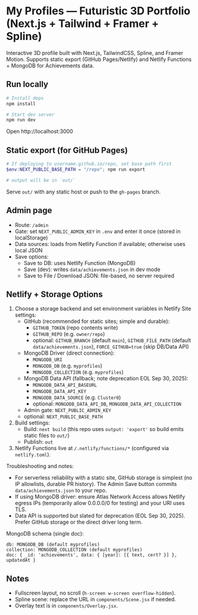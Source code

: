 # My Profiles — Futuristic 3D Portfolio (Next.js + Tailwind + Framer + Spline)

Interactive 3D profile built with Next.js, TailwindCSS, Spline, and Framer Motion. Supports static export (GitHub Pages/Netlify) and Netlify Functions + MongoDB for Achievements data.

## Run locally

```powershell
# Install deps
npm install

# Start dev server
npm run dev
```

Open http://localhost:3000

## Static export (for GitHub Pages)

```powershell
# If deploying to username.github.io/repo, set base path first
$env:NEXT_PUBLIC_BASE_PATH = "/repo"; npm run export

# output will be in `out/`
```

Serve `out/` with any static host or push to the `gh-pages` branch.

## Admin page
- Route: `/admin`
- Gate: set `NEXT_PUBLIC_ADMIN_KEY` in `.env` and enter it once (stored in localStorage)
- Data sources: loads from Netlify Function if available; otherwise uses local JSON
- Save options:
  - Save to DB: uses Netlify Function (MongoDB)
  - Save (dev): writes `data/achievements.json` in dev mode
  - Save to File / Download JSON: file-based, no server required

## Netlify + Storage Options
1) Choose a storage backend and set environment variables in Netlify Site settings:
	- GitHub (recommended for static sites; simple and durable):
	  - `GITHUB_TOKEN` (repo contents write)
	  - `GITHUB_REPO` (e.g. `owner/repo`)
	  - optional: `GITHUB_BRANCH` (default `main`), `GITHUB_FILE_PATH` (default `data/achievements.json`), `FORCE_GITHUB=true` (skip DB/Data API)
	- MongoDB Driver (direct connection):
	  - `MONGODB_URI`
	  - `MONGODB_DB` (e.g. `myprofiles`)
	  - `MONGODB_COLLECTION` (e.g. `myprofiles`)
	- MongoDB Data API (fallback; note deprecation EOL Sep 30, 2025):
	  - `MONGODB_DATA_API_BASEURL`
	  - `MONGODB_DATA_API_KEY`
	  - `MONGODB_DATA_SOURCE` (e.g. `Cluster0`)
	  - optional: `MONGODB_DATA_API_DB`, `MONGODB_DATA_API_COLLECTION`
	- Admin gate: `NEXT_PUBLIC_ADMIN_KEY`
	- optional: `NEXT_PUBLIC_BASE_PATH`
2) Build settings:
	- Build: `next build` (this repo uses `output: 'export'` so build emits static files to `out/`)
	- Publish: `out`
3) Netlify Functions live at `/.netlify/functions/*` (configured via `netlify.toml`).

Troubleshooting and notes:
- For serverless reliability with a static site, GitHub storage is simplest (no IP allowlists, durable PR history). The Admin Save button commits `data/achievements.json` to your repo.
- If using MongoDB driver: ensure Atlas Network Access allows Netlify egress IPs (temporarily allow 0.0.0.0/0 for testing) and your URI uses TLS.
- Data API is supported but slated for deprecation (EOL Sep 30, 2025). Prefer GitHub storage or the direct driver long term.

MongoDB schema (single doc):
```
db: MONGODB_DB (default myprofiles)
collection: MONGODB_COLLECTION (default myprofiles)
doc: { _id: 'achievements', data: { [year]: [{ text, cert? }] }, updatedAt }
```

## Notes
- Fullscreen layout, no scroll (`h-screen w-screen overflow-hidden`).
- Spline scene: replace the URL in `components/Scene.jsx` if needed.
- Overlay text is in `components/Overlay.jsx`.